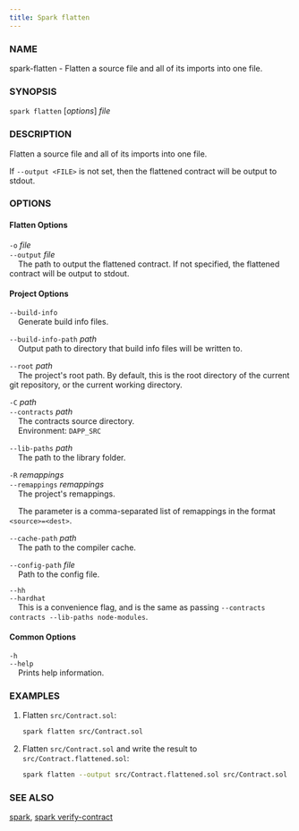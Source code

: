```yaml
---
title: Spark flatten
---
```


### NAME

spark-flatten - Flatten a source file and all of its imports into one file.

### SYNOPSIS

`spark flatten` [*options*] *file*

### DESCRIPTION

Flatten a source file and all of its imports into one file.

If `--output <FILE>` is not set, then the flattened contract will be output to stdout.

### OPTIONS

#### Flatten Options

`-o` *file*  
`--output` *file*  
&nbsp;&nbsp;&nbsp;&nbsp;The path to output the flattened contract. If not specified, the flattened contract will be output to stdout.

#### Project Options

`--build-info`  
&nbsp;&nbsp;&nbsp;&nbsp;Generate build info files.

`--build-info-path` *path*  
&nbsp;&nbsp;&nbsp;&nbsp;Output path to directory that build info files will be written to.

`--root` *path*  
&nbsp;&nbsp;&nbsp;&nbsp;The project's root path. By default, this is the root directory of the current git repository, or the current working directory.

`-C` *path*  
`--contracts` *path*  
&nbsp;&nbsp;&nbsp;&nbsp;The contracts source directory.  
&nbsp;&nbsp;&nbsp;&nbsp;Environment: `DAPP_SRC`

`--lib-paths` *path*  
&nbsp;&nbsp;&nbsp;&nbsp;The path to the library folder.

`-R` *remappings*  
`--remappings` *remappings*  
&nbsp;&nbsp;&nbsp;&nbsp;The project's remappings.

&nbsp;&nbsp;&nbsp;&nbsp;The parameter is a comma-separated list of remappings in the format `<source>=<dest>`.

`--cache-path` *path*  
&nbsp;&nbsp;&nbsp;&nbsp;The path to the compiler cache.

`--config-path` *file*  
&nbsp;&nbsp;&nbsp;&nbsp;Path to the config file.

`--hh`  
`--hardhat`  
&nbsp;&nbsp;&nbsp;&nbsp;This is a convenience flag, and is the same as passing `--contracts contracts --lib-paths node-modules`.

#### Common Options

`-h`  
`--help`  
&nbsp;&nbsp;&nbsp;&nbsp;Prints help information.

### EXAMPLES

1. Flatten `src/Contract.sol`:

   ```sh
   spark flatten src/Contract.sol
   ```

2. Flatten `src/Contract.sol` and write the result to `src/Contract.flattened.sol`:
   ```sh
   spark flatten --output src/Contract.flattened.sol src/Contract.sol
   ```

### SEE ALSO

[spark](./spark.md), [spark verify-contract](./spark-verify-contract.md)
